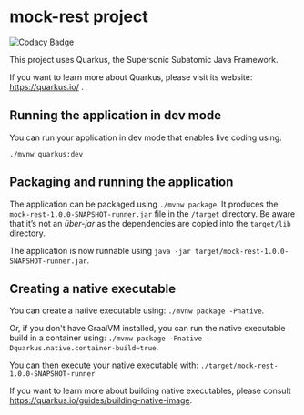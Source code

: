 # mock-rest project

[![Codacy Badge](https://api.codacy.com/project/badge/Grade/39c862e0db924f94a43aec758c2068bb)](https://app.codacy.com/manual/enesusta/mock-rest?utm_source=github.com&utm_medium=referral&utm_content=enesusta/mock-rest&utm_campaign=Badge_Grade_Dashboard)

This project uses Quarkus, the Supersonic Subatomic Java Framework.

If you want to learn more about Quarkus, please visit its website: https://quarkus.io/ .

## Running the application in dev mode

You can run your application in dev mode that enables live coding using:
```
./mvnw quarkus:dev
```

## Packaging and running the application

The application can be packaged using `./mvnw package`.
It produces the `mock-rest-1.0.0-SNAPSHOT-runner.jar` file in the `/target` directory.
Be aware that it’s not an _über-jar_ as the dependencies are copied into the `target/lib` directory.

The application is now runnable using `java -jar target/mock-rest-1.0.0-SNAPSHOT-runner.jar`.

## Creating a native executable

You can create a native executable using: `./mvnw package -Pnative`.

Or, if you don't have GraalVM installed, you can run the native executable build in a container using: `./mvnw package -Pnative -Dquarkus.native.container-build=true`.

You can then execute your native executable with: `./target/mock-rest-1.0.0-SNAPSHOT-runner`

If you want to learn more about building native executables, please consult https://quarkus.io/guides/building-native-image.